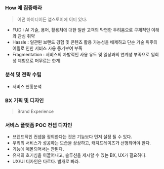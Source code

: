 
### How 에 집중해라
> 어떤 아이디어든 앱스토어에 이미 있다.

- FUD : AI 기술, 용어, 활용처에 대한 일반 고객의 막연한 두려움으로 구체적인 이해와 관심 취약
- Hassle : 일관된 브랜드 경험 및 콘텐츠 활용 가능성을 배제하고 단순 기술 위주의 어필로 인한 서비스 사용 동기부여 부족
- Fragmentation : 서비스의 자발적인 사용 유도 및 일상과의 연계성 부족으로 일회성 체험으로 머무르는 한계

### 분석 및 전략 수립
- 서비스 현황분석

### BX 기획 및 디자인
> Brand Experience

### 서비스 플랫폼 POC 컨셉 디자인

- 브랜드적인 컨셉을 정의한다는 것은 기능보다 먼저 설정 될 수 있다.
- 우리의 서비스가 성공하는 모습을 상상하고, 캐치프레이즈가 선행되어야 한다.
- 기능에 매몰되어서는 안된다.
- 유저의 호기심을 이끌어내고, 솔루션을 제시할 수 있는 BX, UX가 필요하다.
- UX/UI 디자인은 다르다. 별개로 봐라.